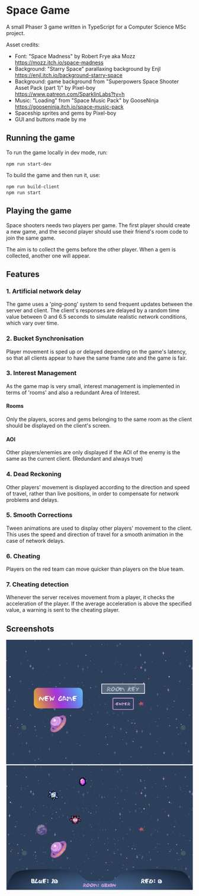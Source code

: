 # Space Game
A small Phaser 3 game written in TypeScript for a Computer Science MSc project.

Asset credits:
* Font: "Space Madness" by Robert Frye aka Mozz https://mozz.itch.io/space-madness
* Background: "Starry Space" parallaxing background by Enjl https://enjl.itch.io/background-starry-space
* Background: game background from "Superpowers Space Shooter Asset Pack (part 1)" by Pixel-boy https://www.patreon.com/SparklinLabs?ty=h
* Music: "Loading" from  "Space Music Pack" by GooseNinja https://gooseninja.itch.io/space-music-pack
* Spaceship sprites and gems by Pixel-boy
* GUI and buttons made by me

## Running the game
To run the game locally in dev mode, run:
```
npm run start-dev
```

To build the game and then run it, use:
```
npm run build-client
npm run start
```

## Playing the game
Space shooters needs two players per game. The first player should create a new game, and the second player should use their friend's room code to join the same game.

The aim is to collect the gems before the other player. When a gem is collected, another one will appear.

## Features
### 1. Artificial network delay
The game uses a 'ping-pong' system to send frequent updates between the server and client. The client's responses are delayed by a random time value between 0 and 6.5 seconds to simulate realistic network conditions, which vary over time.

### 2. Bucket Synchronisation
Player movement is sped up or delayed depending on the game's latency, so that all clients appear to have the same frame rate and the game is fair.

### 3. Interest Management
As the game map is very small, interest management is implemented in terms of 'rooms' and also a redundant Area of Interest.
#### Rooms
Only the players, scores and gems belonging to the same room as the client should be displayed on the client's screen.

#### AOI
Other players/enemies are only displayed if the AOI of the enemy is the same as the current client. (Redundant and always true)

### 4. Dead Reckoning
Other players' movement is displayed according to the direction and speed of travel, rather than live positions, in order to compensate for network problems and delays.

### 5. Smooth Corrections
Tween animations are used to display other players' movement to the client. This uses the speed and direction of travel for a smooth animation in the case of network delays.

### 6. Cheating
Players on the red team can move quicker than players on the blue team.

### 7. Cheating detection
Whenever the server receives movement from a player, it checks the acceleration of the player. If the average acceleration is above the specified value, a warning is sent to the cheating player.

## Screenshots
![Main Screen](dist/assets/demo/main_screen.png?raw=true "Main Screen")
![Gameplay](dist/assets/demo/gameplay.png?raw=true "Gameplay")

